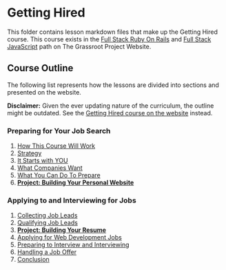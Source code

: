 # Getting Hired

This folder contains lesson markdown files that make up the Getting Hired course. This course exists in the [Full Stack Ruby On Rails](https://learn.grassroot.academy/paths/full-stack-ruby-on-rails) and [Full Stack JavaScript](https://learn.grassroot.academy/paths/full-stack-javascript) path on The Grassroot Project Website.

## Course Outline

The following list represents how the lessons are divided into sections and presented on the website.

**Disclaimer:** Given the ever updating nature of the curriculum, the outline might be outdated. See the [Getting Hired course on the website](<https://learn.grassroot.academy/paths/full-stack-ruby-on-rails/courses/getting-hired>)
instead.

### Preparing for Your Job Search

1. [How This Course Will Work](preparing_for_job_search/how_this_course_will_work.md)
2. [Strategy](preparing_for_job_search/strategy.md)
3. [It Starts with YOU](preparing_for_job_search/starts_with_you.md)
4. [What Companies Want](preparing_for_job_search/what_companies_want.md)
5. [What You Can Do To Prepare](preparing_for_job_search/what_you_can_do_to_prepare.md)
6. [**Project: Building Your Personal Website**](preparing_for_job_search/project_portfolio.md)
### Applying to and Interviewing for Jobs

1. [Collecting Job Leads](applying_and_interviewing/collect_leads.md)
2. [Qualifying Job Leads](applying_and_interviewing/qualify_leads.md)
3. [**Project: Building Your Resume**](applying_and_interviewing/project_resume.md)
4. [Applying for Web Development Jobs](applying_and_interviewing/applying.md)
5. [Preparing to Interview and Interviewing](applying_and_interviewing/preparing_to_interview_and_interviewing.md)
6. [Handling a Job Offer](applying_and_interviewing/handling_an_offer.md)
7. [Conclusion](applying_and_interviewing/conclusion.md)